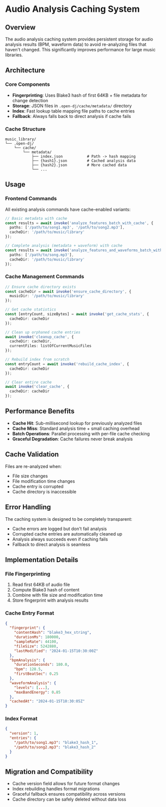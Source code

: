 # Audio Analysis Caching System

## Overview

The audio analysis caching system provides persistent storage for audio analysis results (BPM, waveform data) to avoid re-analyzing files that haven't changed. This significantly improves performance for large music libraries.

## Architecture

### Core Components

- **Fingerprinting**: Uses Blake3 hash of first 64KB + file metadata for change detection
- **Storage**: JSON files in `.open-dj/cache/metadata/` directory
- **Index**: Fast lookup table mapping file paths to cache entries
- **Fallback**: Always falls back to direct analysis if cache fails

### Cache Structure

```
music_library/
└── .open-dj/
    └── cache/
        └── metadata/
            ├── index.json           # Path -> hash mapping
            ├── {hash1}.json         # Cached analysis data
            ├── {hash2}.json         # More cached data
            └── ...
```

## Usage

### Frontend Commands

All existing analysis commands have cache-enabled variants:

```typescript
// Basic metadata with cache
const results = await invoke('analyze_features_batch_with_cache', {
  paths: ['/path/to/song1.mp3', '/path/to/song2.mp3'],
  cacheDir: '/path/to/music/library'
});

// Complete analysis (metadata + waveform) with cache
const results = await invoke('analyze_features_and_waveforms_batch_with_cache', {
  paths: ['/path/to/song.mp3'],
  cacheDir: '/path/to/music/library'
});
```

### Cache Management Commands

```typescript
// Ensure cache directory exists
const cacheDir = await invoke('ensure_cache_directory', {
  musicDir: '/path/to/music/library'
});

// Get cache statistics
const [entryCount, sizeBytes] = await invoke('get_cache_stats', {
  cacheDir: cacheDir
});

// Clean up orphaned cache entries
await invoke('cleanup_cache', {
  cacheDir: cacheDir,
  currentFiles: listOfCurrentMusicFiles
});

// Rebuild index from scratch
const entryCount = await invoke('rebuild_cache_index', {
  cacheDir: cacheDir
});

// Clear entire cache
await invoke('clear_cache', {
  cacheDir: cacheDir
});
```

## Performance Benefits

- **Cache Hit**: Sub-millisecond lookup for previously analyzed files
- **Cache Miss**: Standard analysis time + small caching overhead
- **Batch Operations**: Parallel processing with per-file cache checking
- **Graceful Degradation**: Cache failures never break analysis

## Cache Validation

Files are re-analyzed when:
- File size changes
- File modification time changes
- Cache entry is corrupted
- Cache directory is inaccessible

## Error Handling

The caching system is designed to be completely transparent:
- Cache errors are logged but don't fail analysis
- Corrupted cache entries are automatically cleaned up
- Analysis always succeeds even if caching fails
- Fallback to direct analysis is seamless

## Implementation Details

### File Fingerprinting

1. Read first 64KB of audio file
2. Compute Blake3 hash of content
3. Combine with file size and modification time
4. Store fingerprint with analysis results

### Cache Entry Format

```json
{
  "fingerprint": {
    "contentHash": "blake3_hex_string",
    "durationMs": 180000,
    "sampleRate": 44100,
    "fileSize": 5242880,
    "lastModified": "2024-01-15T10:30:00Z"
  },
  "bpmAnalysis": {
    "durationSeconds": 180.0,
    "bpm": 128.5,
    "firstBeatSec": 0.25
  },
  "waveformAnalysis": {
    "levels": [...],
    "maxBandEnergy": 0.85
  },
  "cachedAt": "2024-01-15T10:30:05Z"
}
```

### Index Format

```json
{
  "version": 1,
  "entries": {
    "/path/to/song1.mp3": "blake3_hash_1",
    "/path/to/song2.mp3": "blake3_hash_2"
  }
}
```

## Migration and Compatibility

- Cache version field allows for future format changes
- Index rebuilding handles format migrations
- Graceful fallback ensures compatibility across versions
- Cache directory can be safely deleted without data loss